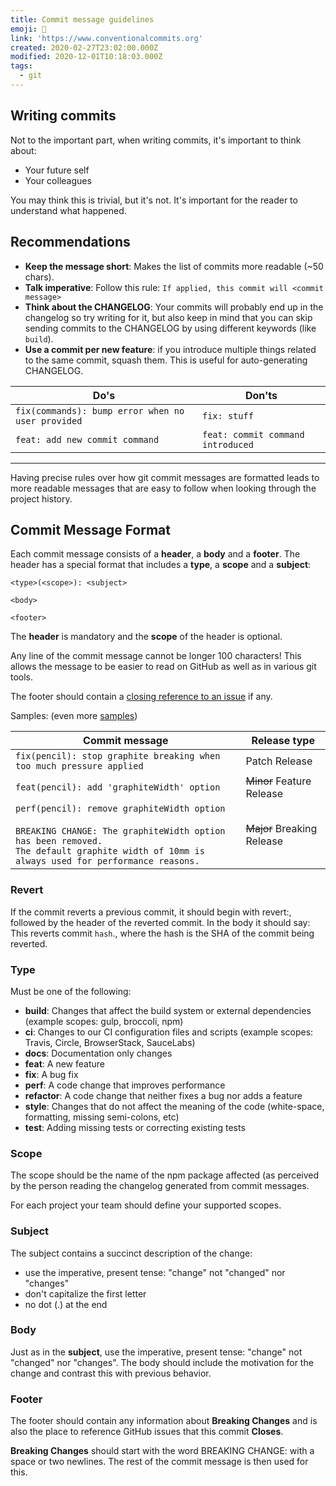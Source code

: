 ```yaml
---
title: Commit message guidelines
emoji: 📝
link: 'https://www.conventionalcommits.org'
created: 2020-02-27T23:02:00.000Z
modified: 2020-12-01T10:18:03.000Z
tags:
  - git
---
```


## Writing commits

Not to the important part, when writing commits, it's important to think about:

- Your future self
- Your colleagues

You may think this is trivial, but it's not. It's important for the reader to understand what happened.

## Recommendations

- **Keep the message short**: Makes the list of commits more readable (~50 chars).
- **Talk imperative**: Follow this rule: `If applied, this commit will <commit message>`
- **Think about the CHANGELOG**: Your commits will probably end up in the changelog so try writing for it, but also keep in mind that you can skip sending commits to the CHANGELOG by using different keywords (like `build`).
- **Use a commit per new feature**: if you introduce multiple things related to the same commit, squash them. This is useful for auto-generating CHANGELOG.

| Do's                                              | Don'ts                            |
| ------------------------------------------------- | --------------------------------- |
| `fix(commands): bump error when no user provided` | `fix: stuff`                      |
| `feat: add new commit command`                    | `feat: commit command introduced` |

---

Having precise rules over how git commit messages are formatted leads to <Highlight>more readable messages</Highlight> that are easy to follow when looking through the <Highlight>project history</Highlight>.

## Commit Message Format

Each commit message consists of a **header**, a **body** and a **footer**. The header has a special format that includes a **type**, a **scope** and a **subject**:

```
<type>(<scope>): <subject>

<body>

<footer>
```

The **header** is mandatory and the **scope** of the header is optional.

Any line of the commit message cannot be longer 100 characters! This allows the message to be easier to read on GitHub as well as in various git tools.

The footer should contain a [closing reference to an issue](https://help.github.com/articles/closing-issues-via-commit-messages/) if any.

Samples: (even more [samples](https://github.com/angular/angular/commits/master))

| Commit message                                                                                                                                                                                      | Release type               |
| --------------------------------------------------------------------------------------------------------------------------------------------------------------------------------------------------- | -------------------------- |
| `fix(pencil): stop graphite breaking when too much pressure applied`                                                                                                                                | Patch Release              |
| `feat(pencil): add 'graphiteWidth' option`                                                                                                                                                          | ~~Minor~~ Feature Release  |
| `perf(pencil): remove graphiteWidth option`<br/><br/>`BREAKING CHANGE: The graphiteWidth option has been removed.`<br/>`The default graphite width of 10mm is always used for performance reasons.` | ~~Major~~ Breaking Release |

### Revert

If the commit reverts a previous commit, it should begin with revert:, followed by the header of the reverted commit. In the body it should say: This reverts commit `hash`., where the hash is the SHA of the commit being reverted.

### Type

Must be one of the following:

- **build**: Changes that affect the build system or external dependencies (example scopes: gulp, broccoli, npm)
- **ci**: Changes to our CI configuration files and scripts (example scopes: Travis, Circle, BrowserStack, SauceLabs)
- **docs**: Documentation only changes
- **feat**: A new feature
- **fix**: A bug fix
- **perf**: A code change that improves performance
- **refactor**: A code change that neither fixes a bug nor adds a feature
- **style**: Changes that do not affect the meaning of the code (white-space, formatting, missing semi-colons, etc)
- **test**: Adding missing tests or correcting existing tests

### Scope

The scope should be the name of the npm package affected (as perceived by the person reading the changelog generated from commit messages.

For each project your team should define your supported scopes.

### Subject

The subject contains a succinct description of the change:

- use the imperative, present tense: "change" not "changed" nor "changes"
- don't capitalize the first letter
- no dot (.) at the end

### Body

Just as in the **subject**, use the imperative, present tense: "change" not "changed" nor "changes". The body should include the motivation for the change and contrast this with previous behavior.

### Footer

The footer should contain any information about **Breaking Changes** and is also the place to reference GitHub issues that this commit **Closes**.

**Breaking Changes** should start with the word BREAKING CHANGE: with a space or two newlines. The rest of the commit message is then used for this.
